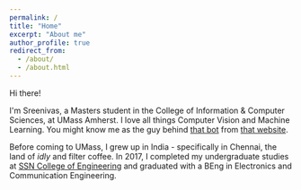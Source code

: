 ```yaml
---
permalink: /
title: "Home"
excerpt: "About me"
author_profile: true
redirect_from: 
  - /about/
  - /about.html
---
```


Hi there! 

I'm Sreenivas, a Masters student in the College of Information & Computer Sciences, at UMass Amherst. I love all things Computer Vision and Machine Learning. You might know me as the guy behind [that bot](http://reddit.com/u/riskyclickerbot) from [that website](http://reddit.com).

Before coming to UMass, I grew up in India - specifically in Chennai, the land of _idly_ and filter coffee. In 2017, I completed my undergraduate studies at [SSN College of Engineering](http://www.ssn.edu.in/) and graduated with a BEng in Electronics and Communication Engineering.


